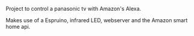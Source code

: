 Project to control a panasonic tv with Amazon's Alexa.  

Makes use of a Espruino, infrared LED, webserver and the Amazon smart home api.
